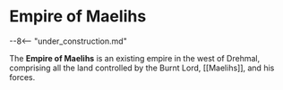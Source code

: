 # Empire of Maelihs

--8<-- "under_construction.md"

The **Empire of Maelihs** is an existing empire in the west of Drehmal, comprising all the land controlled by the Burnt Lord, [[Maelihs]], and his forces. 
